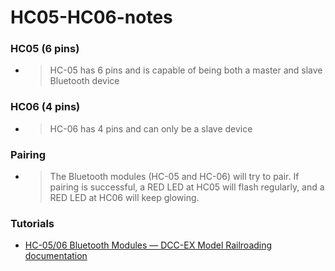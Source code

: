HC05-HC06-notes
===============
### HC05 (6 pins)
- > HC-05 has 6 pins and is capable of being both a master and slave Bluetooth device

### HC06 (4 pins)
- > HC-06 has 4 pins and can only be a slave device

### Pairing
- > The Bluetooth modules (HC-05 and HC-06) will try to pair. If pairing is successful, a RED LED at HC05 will flash regularly, and a RED LED at HC06 will keep glowing.

### Tutorials
- [HC-05/06 Bluetooth Modules — DCC-EX Model Railroading documentation](https://dcc-ex.com/reference/hardware/bluetooth/hc-05-06.html#hc-05-vs-hc-06)
